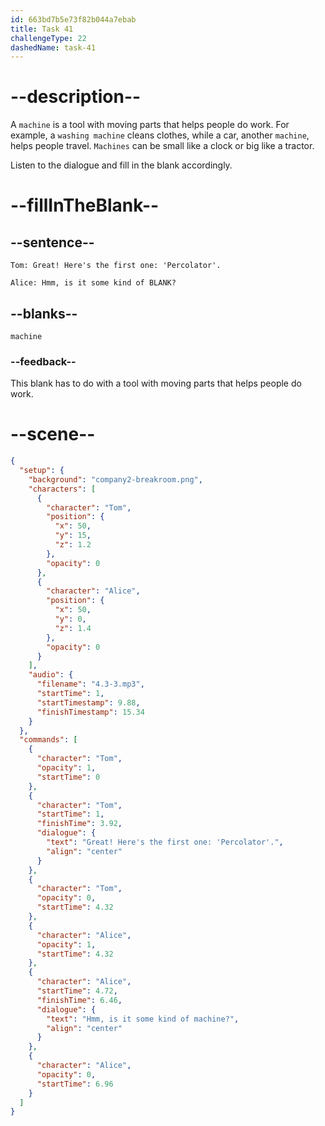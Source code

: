 ```yaml
---
id: 663bd7b5e73f82b044a7ebab
title: Task 41
challengeType: 22
dashedName: task-41
---
```


<!-- (Audio) Tom: Great! Here's the first one: 'Percolator'. Alice: Hmm, is it some kind of machine? -->

# --description--

A `machine` is a tool with moving parts that helps people do work. For example, a `washing machine` cleans clothes, while a car, another `machine`, helps people travel. `Machines` can be small like a clock or big like a tractor.

Listen to the dialogue and fill in the blank accordingly.

# --fillInTheBlank--

## --sentence--

`Tom: Great! Here's the first one: 'Percolator'.`

`Alice: Hmm, is it some kind of BLANK?`

## --blanks--

`machine`

### --feedback--

This blank has to do with a tool with moving parts that helps people do work.

# --scene--

```json
{
  "setup": {
    "background": "company2-breakroom.png",
    "characters": [
      {
        "character": "Tom",
        "position": {
          "x": 50,
          "y": 15,
          "z": 1.2
        },
        "opacity": 0
      },
      {
        "character": "Alice",
        "position": {
          "x": 50,
          "y": 0,
          "z": 1.4
        },
        "opacity": 0
      }
    ],
    "audio": {
      "filename": "4.3-3.mp3",
      "startTime": 1,
      "startTimestamp": 9.88,
      "finishTimestamp": 15.34
    }
  },
  "commands": [
    {
      "character": "Tom",
      "opacity": 1,
      "startTime": 0
    },
    {
      "character": "Tom",
      "startTime": 1,
      "finishTime": 3.92,
      "dialogue": {
        "text": "Great! Here's the first one: 'Percolator'.",
        "align": "center"
      }
    },
    {
      "character": "Tom",
      "opacity": 0,
      "startTime": 4.32
    },
    {
      "character": "Alice",
      "opacity": 1,
      "startTime": 4.32
    },
    {
      "character": "Alice",
      "startTime": 4.72,
      "finishTime": 6.46,
      "dialogue": {
        "text": "Hmm, is it some kind of machine?",
        "align": "center"
      }
    },
    {
      "character": "Alice",
      "opacity": 0,
      "startTime": 6.96
    }
  ]
}
```
